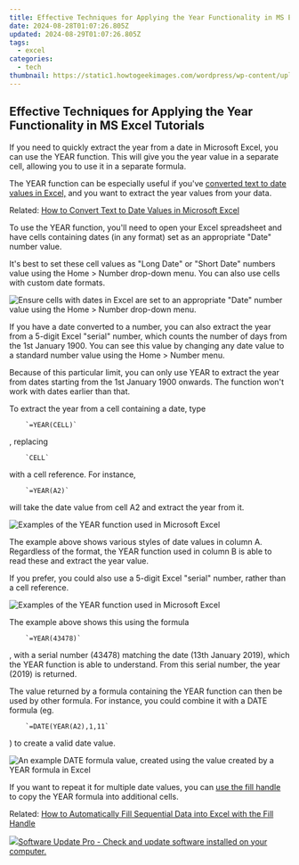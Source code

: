 ```yaml
---
title: Effective Techniques for Applying the Year Functionality in MS Excel Tutorials
date: 2024-08-28T01:07:26.805Z
updated: 2024-08-29T01:07:26.805Z
tags:
  - excel
categories:
  - tech
thumbnail: https://static1.howtogeekimages.com/wordpress/wp-content/uploads/2019/07/stock-lede-microsoft-office_excel-1.png
---
```


## Effective Techniques for Applying the Year Functionality in MS Excel Tutorials

If you need to quickly extract the year from a date in Microsoft Excel, you can use the YEAR function. This will give you the year value in a separate cell, allowing you to use it in a separate formula.

 The YEAR function can be especially useful if you've [converted text to date values in Excel,](https://screen-mirror.techidaily.com/how-to-screen-mirroring-samsung-galaxy-xcover-7-drfone-by-drfone-android/) and you want to extract the year values from your data.

Related: [How to Convert Text to Date Values in Microsoft Excel](https://screen-mirror.techidaily.com/how-to-screen-mirroring-samsung-galaxy-xcover-7-drfone-by-drfone-android/) 

 To use the YEAR function, you'll need to open your Excel spreadsheet and have cells containing dates (in any format) set as an appropriate "Date" number value.

 It's best to set these cell values as "Long Date" or "Short Date" numbers value using the Home > Number drop-down menu. You can also use cells with custom date formats.

![Ensure cells with dates in Excel are set to an appropriate &quot;Date&quot; number value using the Home &gt; Number drop-down menu.](https://static1.howtogeekimages.com/wordpress/wp-content/uploads/2020/09/Excel-Set-Number-as-Date.png) 

 If you have a date converted to a number, you can also extract the year from a 5-digit Excel "serial" number, which counts the number of days from the 1st January 1900\. You can see this value by changing any date value to a standard number value using the Home > Number menu.

 Because of this particular limit, you can only use YEAR to extract the year from dates starting from the 1st January 1900 onwards. The function won't work with dates earlier than that.

 To extract the year from a cell containing a date, type 

        `=YEAR(CELL)`
    
 , replacing 

        `CELL`
    
 with a cell reference. For instance, 

        `=YEAR(A2)`
    
 will take the date value from cell A2 and extract the year from it.

![Examples of the YEAR function used in Microsoft Excel](https://static1.howtogeekimages.com/wordpress/wp-content/uploads/2020/09/Excel-YEAR-Function.png) 

 The example above shows various styles of date values in column A. Regardless of the format, the YEAR function used in column B is able to read these and extract the year value.

 If you prefer, you could also use a 5-digit Excel "serial" number, rather than a cell reference.

![Examples of the YEAR function used in Microsoft Excel](https://static1.howtogeekimages.com/wordpress/wp-content/uploads/2020/09/Excel-YEAR-Function.png) 

 The example above shows this using the formula 

        `=YEAR(43478)`
    
 , with a serial number (43478) matching the date (13th January 2019), which the YEAR function is able to understand. From this serial number, the year (2019) is returned.

 The value returned by a formula containing the YEAR function can then be used by other formula. For instance, you could combine it with a DATE formula (eg. 

        `=DATE(YEAR(A2),1,11`
    
) to create a valid date value.

![An example DATE formula value, created using the value created by a YEAR formula in Excel](https://static1.howtogeekimages.com/wordpress/wp-content/uploads/2020/09/Excel-DATE-Function-Example.png) 

 If you want to repeat it for multiple date values, you can [use the fill handle](https://visual-screen-recording.techidaily.com/new-in-2024-top-5-best-hdmi-21-gaming-monitors-ps5-compatible/) to copy the YEAR formula into additional cells.

Related: [How to Automatically Fill Sequential Data into Excel with the Fill Handle](https://visual-screen-recording.techidaily.com/new-in-2024-top-5-best-hdmi-21-gaming-monitors-ps5-compatible/)

<ins class="adsbygoogle"
     style="display:block"
     data-ad-format="autorelaxed"
     data-ad-client="ca-pub-7571918770474297"
     data-ad-slot="1223367746"></ins>



<ins class="adsbygoogle"
     style="display:block"
     data-ad-client="ca-pub-7571918770474297"
     data-ad-slot="8358498916"
     data-ad-format="auto"
     data-full-width-responsive="true"></ins>



<!-- affiliate ads begin -->
<a href="https://order.glarysoft.com/order/checkout.php?PRODS=4691139&QTY=1&AFFILIATE=108875&CART=1"><img src="https://secure.avangate.com/images/merchant/6734fa703f6633ab896eecbdfad8953a/products/SU-200-1.png" border="0">Software Update Pro - Check and update software installed on your computer. </a>
<!-- affiliate ads end -->